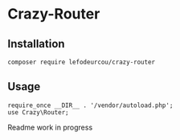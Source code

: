 # Crazy-Router

## Installation

`composer require lefodeurcou/crazy-router`

## Usage

	require_once __DIR__ . '/vendor/autoload.php';
	use Crazy\Router;

Readme work in progress